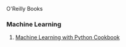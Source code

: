 O'Reilly Books

### Machine Learning
1. <a href="PDF/ML_Python_Cookbook.pdf">Machine Learning with Python Cookbook</a>
